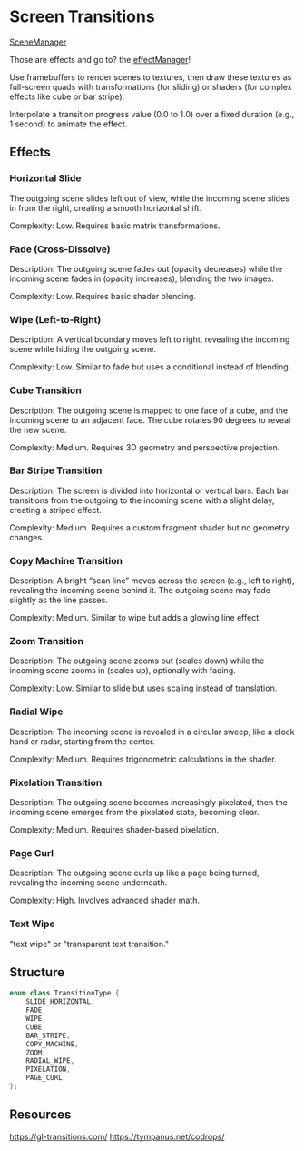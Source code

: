 # Screen Transitions

[SceneManager](../Manager/SceneManager.md)

Those are effects and go to? the [effectManager](../Manager/EffectManager.md)!

Use framebuffers to render scenes to textures, then draw these textures as full-screen quads with transformations (for
sliding) or shaders (for complex effects like cube or bar stripe).

Interpolate a transition progress value (0.0 to 1.0) over a fixed duration (e.g., 1 second) to animate the effect.

## Effects

### Horizontal Slide

The outgoing scene slides left out of view, while the incoming scene slides in from the right, creating a smooth
horizontal shift.

Complexity: Low. Requires basic matrix transformations.

### Fade (Cross-Dissolve)

Description: The outgoing scene fades out (opacity decreases) while the incoming scene fades in (opacity increases),
blending the two images.

Complexity: Low. Requires basic shader blending.

### Wipe (Left-to-Right)

Description: A vertical boundary moves left to right, revealing the incoming scene while hiding the outgoing scene.

Complexity: Low. Similar to fade but uses a conditional instead of blending.

### Cube Transition

Description: The outgoing scene is mapped to one face of a cube, and the incoming scene to an adjacent face. The cube
rotates 90 degrees to reveal the new scene.

Complexity: Medium. Requires 3D geometry and perspective projection.

### Bar Stripe Transition

Description: The screen is divided into horizontal or vertical bars. Each bar transitions from the outgoing to the
incoming scene with a slight delay, creating a striped effect.

Complexity: Medium. Requires a custom fragment shader but no geometry changes.

### Copy Machine Transition

Description: A bright “scan line” moves across the screen (e.g., left to right), revealing the incoming scene behind it.
The outgoing scene may fade slightly as the line passes.

Complexity: Medium. Similar to wipe but adds a glowing line effect.

### Zoom Transition

Description: The outgoing scene zooms out (scales down) while the incoming scene zooms in (scales up), optionally with
fading.

Complexity: Low. Similar to slide but uses scaling instead of translation.

### Radial Wipe

Description: The incoming scene is revealed in a circular sweep, like a clock hand or radar, starting from the center.

Complexity: Medium. Requires trigonometric calculations in the shader.

### Pixelation Transition

Description: The outgoing scene becomes increasingly pixelated, then the incoming scene emerges from the pixelated
state, becoming clear.

Complexity: Medium. Requires shader-based pixelation.

### Page Curl

Description: The outgoing scene curls up like a page being turned, revealing the incoming scene underneath.

Complexity: High. Involves advanced shader math.

### Text Wipe

"text wipe" or "transparent text transition."

## Structure

```c++
enum class TransitionType {
    SLIDE_HORIZONTAL,
    FADE,
    WIPE,
    CUBE,
    BAR_STRIPE,
    COPY_MACHINE,
    ZOOM,
    RADIAL_WIPE,
    PIXELATION,
    PAGE_CURL
};
```

## Resources

https://gl-transitions.com/
https://tympanus.net/codrops/
